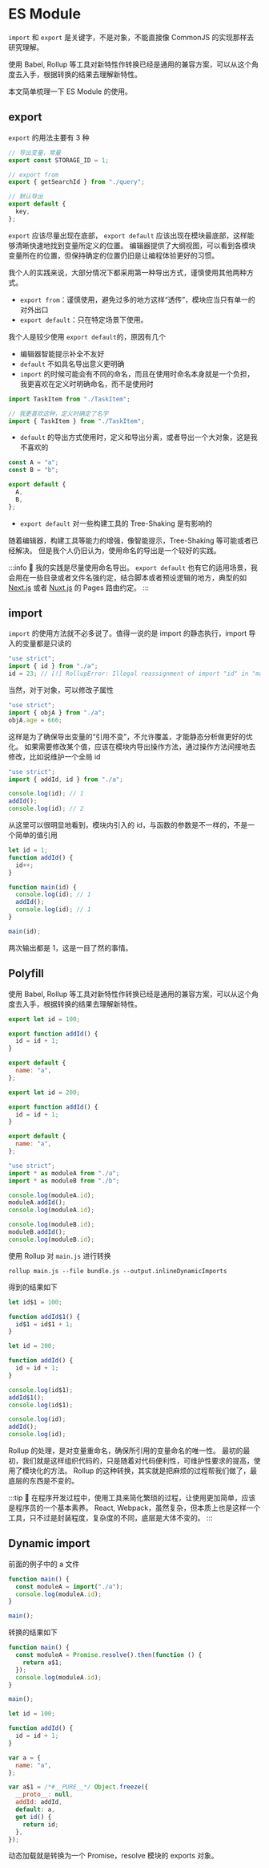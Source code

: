 # ES Module

`import` 和 `export` 是关键字，不是对象，不能直接像 CommonJS 的实现那样去研究理解。

使用 Babel, Rollup 等工具对新特性作转换已经是通用的兼容方案，可以从这个角度去入手，根据转换的结果去理解新特性。

本文简单梳理一下 ES Module 的使用。

## export

`export` 的用法主要有 3 种

```js title="utils.js"
// 导出变量，常量
export const STORAGE_ID = 1;

// export from
export { getSearchId } from "./query";

// 默认导出
export default {
  key,
};
```

`export` 应该尽量出现在底部， `export default` 应该出现在模块最底部，这样能够清晰快速地找到变量所定义的位置。
编辑器提供了大纲视图，可以看到各模块变量所在的位置，但保持确定的位置仍旧是让编程体验更好的习惯。

我个人的实践来说，大部分情况下都采用第一种导出方式，谨慎使用其他两种方式。

- `export from`：谨慎使用，避免过多的地方这样“透传”，模块应当只有单一的对外出口
- `export default`：只在特定场景下使用。

我个人是较少使用 `export default`的，原因有几个

- 编辑器智能提示补全不友好
- `default` 不如具名导出意义更明确
- `import` 的时候可能会有不同的命名，而且在使用时命名本身就是一个负担，我更喜欢在定义时明确命名，而不是使用时

```js
import TaskItem from "./TaskItem";

// 我更喜欢这种，定义时确定了名字
import { TaskItem } from "./TaskItem";
```

- `default` 的导出方式使用时，定义和导出分离，或者导出一个大对象，这是我不喜欢的

```js
const A = "a";
const B = "b";

export default {
  A,
  B,
};
```

- `export default` 对一些构建工具的 Tree-Shaking 是有影响的

随着编辑器，构建工具等能力的增强，像智能提示，Tree-Shaking 等可能或者已经解决。
但是我个人仍旧认为，使用命名的导出是一个较好的实践。

:::info 🤔
我的实践是尽量使用命名导出。 `export default` 也有它的适用场景，我会用在一些目录或者文件名强约定，结合脚本或者预设逻辑的地方，典型的如 [Next.js](https://nextjs.org/blog/next-13) 或者 [Nuxt.js](https://nuxtjs.org/docs/directory-structure/pages) 的 Pages 路由约定。
:::

## import

`import` 的使用方法就不必多说了。值得一说的是 import 的静态执行，import 导入的变量都是只读的

```js
"use strict";
import { id } from "./a";
id = 23; // [!] RollupError: Illegal reassignment of import "id" in "main.js".
```

当然，对于对象，可以修改子属性

```js
"use strict";
import { objA } from "./a";
objA.age = 666;
```

这样是为了确保导出变量的“引用不变”，不允许覆盖，才能静态分析做更好的优化。
如果需要修改某个值，应该在模块内导出操作方法，通过操作方法间接地去修改，比如说维护一个全局 id

```js title="main.js"
"use strict";
import { addId, id } from "./a";

console.log(id); // 1
addId();
console.log(id); // 2
```

从这里可以很明显地看到，模块内引入的 id，与函数的参数是不一样的，不是一个简单的值引用

```js
let id = 1;
function addId() {
  id++;
}

function main(id) {
  console.log(id); // 1
  addId();
  console.log(id); // 1
}

main(id);
```

两次输出都是 1，这是一目了然的事情。

## Polyfill

使用 Babel, Rollup 等工具对新特性作转换已经是通用的兼容方案，可以从这个角度去入手，根据转换的结果去理解新特性。

```js title="a.js"
export let id = 100;

export function addId() {
  id = id + 1;
}

export default {
  name: "a",
};
```

```js title="b.js"
export let id = 200;

export function addId() {
  id = id + 1;
}

export default {
  name: "a",
};
```

```js title="main.js"
"use strict";
import * as moduleA from "./a";
import * as moduleB from "./b";

console.log(moduleA.id);
moduleA.addId();
console.log(moduleA.id);

console.log(moduleB.id);
moduleB.addId();
console.log(moduleB.id);
```

使用 Rollup 对 `main.js` 进行转换

```shell
rollup main.js --file bundle.js --output.inlineDynamicImports
```

得到的结果如下

```js
let id$1 = 100;

function addId$1() {
  id$1 = id$1 + 1;
}

let id = 200;

function addId() {
  id = id + 1;
}

console.log(id$1);
addId$1();
console.log(id$1);

console.log(id);
addId();
console.log(id);
```

Rollup 的处理，是对变量重命名，确保所引用的变量命名的唯一性。
最初的最初，我们就是这样组织代码的，只是随着对代码便利性，可维护性要求的提高，使用了模块化的方法。
Rollup 的这种转换，其实就是把麻烦的过程帮我们做了，最底层的东西是不变的。

:::tip 🤔
在程序开发过程中，使用工具来简化繁琐的过程，让使用更加简单，应该是程序员的一个基本素养。
React, Webpack，虽然复杂，但本质上也是这样一个工具，只不过是封装程度，复杂度的不同，底层是大体不变的。
:::

## Dynamic import

前面的例子中的 a 文件

```js title="dynamic.js"
function main() {
  const moduleA = import("./a");
  console.log(moduleA.id);
}

main();
```

转换的结果如下

```js
function main() {
  const moduleA = Promise.resolve().then(function () {
    return a$1;
  });
  console.log(moduleA.id);
}

main();

let id = 100;

function addId() {
  id = id + 1;
}

var a = {
  name: "a",
};

var a$1 = /*#__PURE__*/ Object.freeze({
  __proto__: null,
  addId: addId,
  default: a,
  get id() {
    return id;
  },
});
```

动态加载就是转换为一个 Promise，resolve 模块的 exports 对象。
